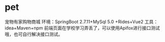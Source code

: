 # pet
宠物有家购物商城
环境：SpringBoot 2.7.11+MySql 5.0 +Rides+Vue2
工具：idea+Maven+npm
前端页面在学校学习弄丢了，可以使用Apifox进行接口测试哦，也可自行解决接口测试。
